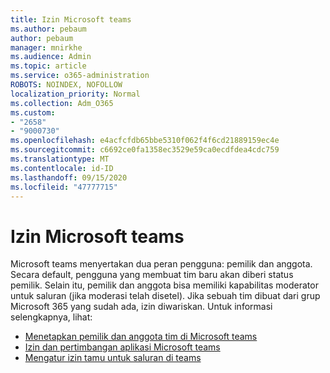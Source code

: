 ```yaml
---
title: Izin Microsoft teams
ms.author: pebaum
author: pebaum
manager: mnirkhe
ms.audience: Admin
ms.topic: article
ms.service: o365-administration
ROBOTS: NOINDEX, NOFOLLOW
localization_priority: Normal
ms.collection: Adm_O365
ms.custom:
- "2658"
- "9000730"
ms.openlocfilehash: e4acfcfdb65bbe5310f062f4f6cd21889159ec4e
ms.sourcegitcommit: c6692ce0fa1358ec3529e59ca0ecdfdea4cdc759
ms.translationtype: MT
ms.contentlocale: id-ID
ms.lasthandoff: 09/15/2020
ms.locfileid: "47777715"
---
```

# <a name="microsoft-teams-permissions"></a>Izin Microsoft teams

Microsoft teams menyertakan dua peran pengguna: pemilik dan anggota. Secara default, pengguna yang membuat tim baru akan diberi status pemilik. Selain itu, pemilik dan anggota bisa memiliki kapabilitas moderator untuk saluran (jika moderasi telah disetel). Jika sebuah tim dibuat dari grup Microsoft 365 yang sudah ada, izin diwariskan. Untuk informasi selengkapnya, lihat:

- [Menetapkan pemilik dan anggota tim di Microsoft teams](https://docs.microsoft.com/microsoftteams/assign-roles-permissions)
- [Izin dan pertimbangan aplikasi Microsoft teams](https://docs.microsoft.com/microsoftteams/app-permissions)
- [Mengatur izin tamu untuk saluran di teams](https://support.office.com/article/4756c468-2746-4bfd-a582-736d55fcc169)
